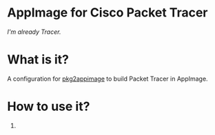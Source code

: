 # AppImage for Cisco Packet Tracer
*I'm already Tracer.*

# What is it?

A configuration for [pkg2appimage](https://github.com/AppImage/pkg2appimage) to build Packet Tracer in AppImage.

# How to use it?

1. 
